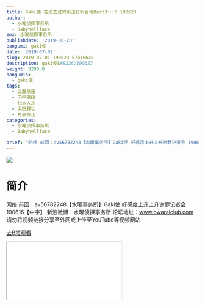 ```yaml
---
title: Gaki使 在没去过的街道打听当地Best3～!! 190623
author:
  - 水曜侦探事务所
  - Babyhellface
zmz: 水曜侦探事务所
publishdate: '2019-06-23'
bangumi: gaki使
date: '2019-07-02'
slug: 2019-07-01-190623-57416646
description: gaki使&#8226;190623
weight: 9298.0
bangumis:
  - gaki使
tags:
  - 远藤章造
  - 田中直树
  - 松本人志
  - 浜田雅功
  - 月亭方正
categories:
  - 水曜侦探事务所
  - Babyhellface

brief: "网络 前回：av56782248【水曜事务所】Gaki使 好感度上升上升谢罪记者会 190616【中字】 新浪微博：水曜侦探事务所 论坛地址：www.owaraiclub.com 请勿将视频链接分享至外网或上传至YouTube等视频网站"
---
```

![](https://raw.githubusercontent.com/tcgriffith/owaraisite/master/static/tmpimg/7f5f80fa498529bfc80b299ea38d1bfbf0413916.jpg.480.jpg)
# 简介  
网络
前回：av56782248【水曜事务所】Gaki使 好感度上升上升谢罪记者会 190616【中字】
新浪微博：水曜侦探事务所 论坛地址：www.owaraiclub.com
请勿将视频链接分享至外网或上传至YouTube等视频网站  

[去B站观看](https://www.bilibili.com/video/av57416646/)
<div class ="resp-container"><iframe class="testiframe" src="//player.bilibili.com/player.html?aid=57416646"", scrolling="no", allowfullscreen="true" > </iframe></div> 

